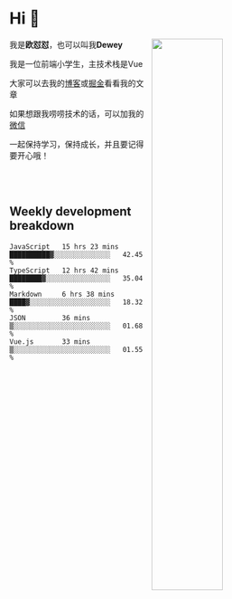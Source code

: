 # Hi 👋


[<img align="right" width="50%" src="https://github-readme-stats.vercel.app/api?username=OUDUIDUI&theme=dark&show_icons=true">](https://metrics.lecoq.io/OUDUIDUI?template=classic&#41;)

 我是**欧怼怼**，也可以叫我**Dewey**

我是一位前端小学生，主技术栈是Vue

大家可以去我的[博客](ouduidui.cn)或[掘金](https://juejin.cn/user/4309700183594366)看看我的文章

如果想跟我唠唠技术的话，可以加我的[微信](./images/wechat.jpeg)

一起保持学习，保持成长，并且要记得要开心哦！


<br/>
<br/>

##  Weekly development breakdown

<!--START_SECTION:waka-->
```text
JavaScript   15 hrs 23 mins  ██████████▓░░░░░░░░░░░░░░   42.45 % 
TypeScript   12 hrs 42 mins  ████████▓░░░░░░░░░░░░░░░░   35.04 % 
Markdown     6 hrs 38 mins   ████▓░░░░░░░░░░░░░░░░░░░░   18.32 % 
JSON         36 mins         ▒░░░░░░░░░░░░░░░░░░░░░░░░   01.68 % 
Vue.js       33 mins         ▒░░░░░░░░░░░░░░░░░░░░░░░░   01.55 % 
```
<!--END_SECTION:waka-->

